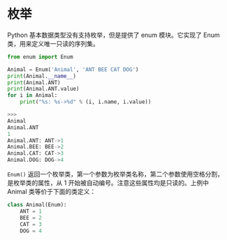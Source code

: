 # 枚举

Python 基本数据类型没有支持枚举，但是提供了 enum 模块。它实现了 Enum 类，用来定义唯一只读的序列集。

```py
from enum import Enum

Animal = Enum('Animal', 'ANT BEE CAT DOG')
print(Animal.__name__)
print(Animal.ANT)
print(Animal.ANT.value)
for i in Animal:
    print("%s: %s->%d" % (i, i.name, i.value))

>>>
Animal
Animal.ANT
1
Animal.ANT: ANT->1
Animal.BEE: BEE->2
Animal.CAT: CAT->3
Animal.DOG: DOG->4
```

`Enum()` 返回一个枚举类，第一个参数为枚举类名称，第二个参数使用空格分割，是枚举类的属性，从 1 开始被自动编号。注意这些属性均是只读的。上例中 Animal 类等价于下面的类定义：

```py
class Animal(Enum):
    ANT = 1
    BEE = 2
    CAT = 3
    DOG = 4
```